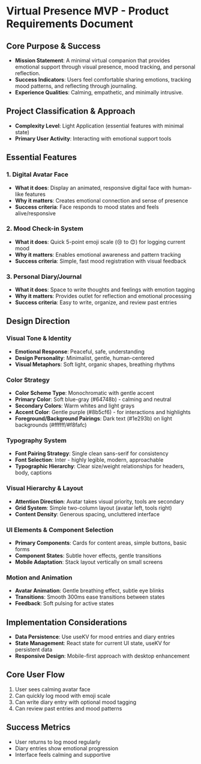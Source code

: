 # Virtual Presence MVP - Product Requirements Document

## Core Purpose & Success
- **Mission Statement**: A minimal virtual companion that provides emotional support through visual presence, mood tracking, and personal reflection.
- **Success Indicators**: Users feel comfortable sharing emotions, tracking mood patterns, and reflecting through journaling.
- **Experience Qualities**: Calming, empathetic, and minimally intrusive.

## Project Classification & Approach
- **Complexity Level**: Light Application (essential features with minimal state)
- **Primary User Activity**: Interacting with emotional support tools

## Essential Features

### 1. Digital Avatar Face
- **What it does**: Display an animated, responsive digital face with human-like features
- **Why it matters**: Creates emotional connection and sense of presence
- **Success criteria**: Face responds to mood states and feels alive/responsive

### 2. Mood Check-in System
- **What it does**: Quick 5-point emoji scale (😢 to 😊) for logging current mood
- **Why it matters**: Enables emotional awareness and pattern tracking
- **Success criteria**: Simple, fast mood registration with visual feedback

### 3. Personal Diary/Journal
- **What it does**: Space to write thoughts and feelings with emotion tagging
- **Why it matters**: Provides outlet for reflection and emotional processing
- **Success criteria**: Easy to write, organize, and review past entries

## Design Direction

### Visual Tone & Identity
- **Emotional Response**: Peaceful, safe, understanding
- **Design Personality**: Minimalist, gentle, human-centered
- **Visual Metaphors**: Soft light, organic shapes, breathing rhythms

### Color Strategy
- **Color Scheme Type**: Monochromatic with gentle accent
- **Primary Color**: Soft blue-gray (#64748b) - calming and neutral
- **Secondary Colors**: Warm whites and light grays
- **Accent Color**: Gentle purple (#8b5cf6) - for interactions and highlights
- **Foreground/Background Pairings**: Dark text (#1e293b) on light backgrounds (#ffffff/#f8fafc)

### Typography System
- **Font Pairing Strategy**: Single clean sans-serif for consistency
- **Font Selection**: Inter - highly legible, modern, approachable
- **Typographic Hierarchy**: Clear size/weight relationships for headers, body, captions

### Visual Hierarchy & Layout
- **Attention Direction**: Avatar takes visual priority, tools are secondary
- **Grid System**: Simple two-column layout (avatar left, tools right)
- **Content Density**: Generous spacing, uncluttered interface

### UI Elements & Component Selection
- **Primary Components**: Cards for content areas, simple buttons, basic forms
- **Component States**: Subtle hover effects, gentle transitions
- **Mobile Adaptation**: Stack layout vertically on small screens

### Motion and Animation
- **Avatar Animation**: Gentle breathing effect, subtle eye blinks
- **Transitions**: Smooth 300ms ease transitions between states
- **Feedback**: Soft pulsing for active states

## Implementation Considerations
- **Data Persistence**: Use useKV for mood entries and diary entries
- **State Management**: React state for current UI state, useKV for persistent data
- **Responsive Design**: Mobile-first approach with desktop enhancement

## Core User Flow
1. User sees calming avatar face
2. Can quickly log mood with emoji scale
3. Can write diary entry with optional mood tagging
4. Can review past entries and mood patterns

## Success Metrics
- User returns to log mood regularly
- Diary entries show emotional progression
- Interface feels calming and supportive